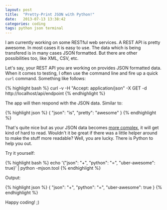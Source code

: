 ```yaml
---
layout: post
title:  "Pretty-Print JSON with Python!"
date:   2013-07-13 13:38:42
categories: coding
tags: python json terminal
---
```

I am currently working on some RESTful web services. A REST API is pretty
awesome. In most cases it is easy to use. The data which is being transfered is
in many cases JSON formatted. But there are other possibilities too, like XML,
CSV, etc.

Let's say, your REST API you are working on provides JSON formatted data. When
it comes to testing, I often use the command line and fire up a quick `curl`
command.  Something like follows:

{% highlight bash %}
curl -v -H "Accept: application/json" -X GET -d http://localhost/api/endpoint
{% endhighlight %}

The app will then respond with the JSON data. Similar to:

{% highlight json %}
{ "json": "is", "pretty": "awesome" }
{% endhighlight %}

That's quite nice but as your JSON data becomes [more complex][twitter-api],
it will get kind of hard to read. Wouldn't it be great if there was a little
helper around to make the stuff more readable?  Well, you are lucky.  There is
Python to help you out.

Try it yourself:

{% highlight bash %}
echo '{"json": "+", "python": "=", "uber-awesome": true}' | python -mjson.tool
{% endhighlight %}

Output:

{% highlight json %}
{
    "json": "+",
    "python": "=",
    "uber-awesome": true
}
{% endhighlight %}

Happy coding! ;)

[twitter-api]:  https://dev.twitter.com/rest/reference/get/trends/available
